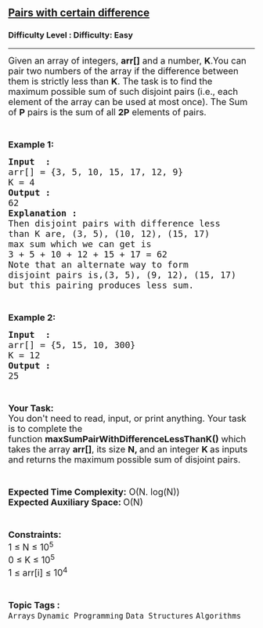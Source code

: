 <h2><a href="https://www.geeksforgeeks.org/problems/pairs-with-specific-difference1533/1?page=1&category=Dynamic%20Programming&difficulty=Easy&status=unsolved,attempted&sortBy=submissions">Pairs with certain difference</a></h2><h3>Difficulty Level : Difficulty: Easy</h3><hr><div class="problems_problem_content__Xm_eO"><p><span style="font-size:18px">Given an array of integers,&nbsp;<strong>arr[]</strong> and a number,&nbsp;<strong>K</strong>.You&nbsp;can pair two numbers of the array if the difference between them is strictly less than <strong>K</strong>. The task is to find the maximum possible sum of such&nbsp;disjoint pairs (i.e., each element of the array can be used at most once). The Sum of <strong>P</strong> pairs is the sum of all <strong>2P</strong>&nbsp;elements of pairs.</span></p>

<p>&nbsp;</p>

<p><strong><span style="font-size:18px">Example 1:</span></strong></p>

<pre><span style="font-size:18px"><strong>Input  : </strong>
arr[] = {3, 5, 10, 15, 17, 12, 9}
K = 4
<strong>Output : </strong>
62
<strong>Explanation :</strong>
Then disjoint pairs with difference less
than K are, (3, 5), (10, 12), (15, 17)
max sum which we can get is 
3 + 5 + 10 + 12 + 15 + 17 = 62
Note that an alternate way to form 
disjoint pairs is,(3, 5), (9, 12), (15, 17)
but this pairing produces less sum.</span></pre>

<p>&nbsp;</p>

<p><strong><span style="font-size:18px">Example 2:</span></strong></p>

<pre><span style="font-size:18px"><strong>Input  : </strong>
arr[] = {5, 15, 10, 300}
K = 12
<strong>Output : </strong>
25</span>
</pre>

<p>&nbsp;</p>

<p><span style="font-size:18px"><strong>Your Task:&nbsp;&nbsp;</strong><br>
You don't need to read, input, or print anything. Your task is to complete the function&nbsp;<strong>maxSumPairWithDifferenceLessThanK()</strong>&nbsp;which takes the array <strong>arr[]</strong>, its size <strong>N,</strong><strong> </strong>and an integer <strong>K </strong>as inputs and returns the maximum possible sum of disjoint pairs.</span></p>

<p>&nbsp;</p>

<p><span style="font-size:18px"><strong>Expected Time Complexity:</strong> O(N. log(N))<br>
<strong>Expected Auxiliary Space: </strong>O(N)</span></p>

<p>&nbsp;</p>

<p><span style="font-size:18px"><strong>Constraints:</strong><br>
1 ≤ N ≤ 10<sup>5</sup><br>
0 ≤ K ≤ 10<sup>5</sup><br>
1 ≤ arr[i] ≤ 10<sup>4</sup></span></p>
</div><br><p><span style=font-size:18px><strong>Topic Tags : </strong><br><code>Arrays</code>&nbsp;<code>Dynamic Programming</code>&nbsp;<code>Data Structures</code>&nbsp;<code>Algorithms</code>&nbsp;